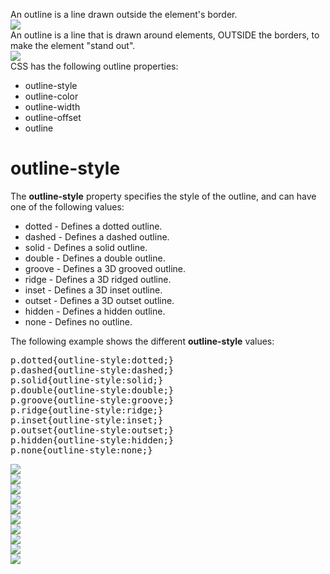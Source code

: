 An outline is a line drawn outside the element's border.
<br>
<img src="https://i.imgur.com/WV0HBKg.png">
<br>
An outline is a line that is drawn around elements, OUTSIDE the borders, to make the element "stand out".
<br>
<img src="https://i.imgur.com/Wv7Ij58.png">
<br>
CSS has the following outline properties:
<ul>
  <li>outline-style</li>
  <li>outline-color</li>
  <li>outline-width</li>
  <li>outline-offset</li>
  <li>outline</li>
</ul>
<h1>outline-style</h1>
The <b>outline-style</b> property specifies the style of the outline, and can have one of the following values:
<ul>
  <li>dotted - Defines a dotted outline.</li>
  <li>dashed - Defines a dashed outline.</li>
  <li>solid - Defines a solid outline.</li>
  <li>double - Defines a double outline.</li>
  <li>groove - Defines a 3D grooved outline.</li>
  <li>ridge - Defines a 3D ridged outline.</li>
  <li>inset - Defines a 3D inset outline.</li>
  <li>outset - Defines a 3D outset outline.</li>
  <li>hidden - Defines a hidden outline.</li>
  <li>none - Defines no outline.</li>
</ul>
The following example shows the different <b>outline-style</b> values:
<pre>
p.dotted{outline-style:dotted;}
p.dashed{outline-style:dashed;}
p.solid{outline-style:solid;}
p.double{outline-style:double;}
p.groove{outline-style:groove;}
p.ridge{outline-style:ridge;}
p.inset{outline-style:inset;}
p.outset{outline-style:outset;}
p.hidden{outline-style:hidden;}
p.none{outline-style:none;}
</pre>
<img src="https://i.imgur.com/Jfyarty.png">
<br>
<img src="https://i.imgur.com/H0y1rmq.png">
<br>
<img src="https://i.imgur.com/ehY2SyZ.png">
<br>
<img src="https://i.imgur.com/2h9V9R0.png">
<br>
<img src="https://i.imgur.com/7NHoJLY.png">
<br>
<img src="https://i.imgur.com/EBhAKMc.png">
<br>
<img src="https://i.imgur.com/3hvKBE1.png">
<br>
<img src="https://i.imgur.com/XOUTG1z.png">
<br>
<img src="https://i.imgur.com/DzEPyvC.png">
<br>
<img src="https://i.imgur.com/kwAdsJy.png">

